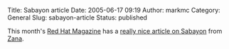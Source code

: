 Title: Sabayon article
Date: 2005-06-17 09:19
Author: markmc
Category: General
Slug: sabayon-article
Status: published

This month's [Red Hat Magazine](http://www.redhat.com/magazine) has a
[really nice article on
Sabayon](http://www.redhat.com/magazine/008jun05/features/sabayon) from
[Zana](http://webwynk.net/zana/changelog.html).
